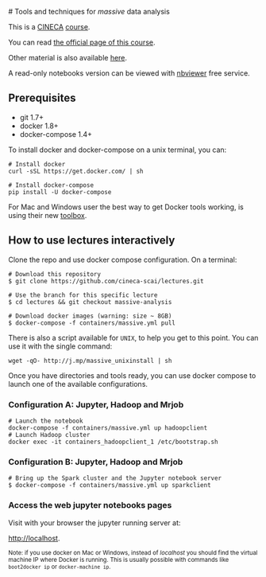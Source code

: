 
# Tools and techniques for *massive* data analysis

This is a [CINECA](http://www.cineca.it/) [course](http://www.hpc.cineca.it/content/training-2015).

You can read [the official page of this course](http://www.hpc.cineca.it/content/tools-and-techniques-massive-data-analysis).

Other material is also available [here](https://hpc-forge.cineca.it/files/CoursesDev/public/2015/Tools_Techniques_Data_Analysis/).

A read-only notebooks version can be viewed with [nbviewer](http://nbviewer.ipython.org/github/cineca-scai/lectures/blob/massive-analysis/ttmda) free service.

## Prerequisites

* git 1.7+
* docker 1.8+
* docker-compose 1.4+

To install docker and docker-compose on a unix terminal, you can:

```
# Install docker
curl -sSL https://get.docker.com/ | sh

# Install docker-compose
pip install -U docker-compose
```

For Mac and Windows user the best way to get Docker tools working,
is using their new [toolbox](https://www.docker.com/toolbox).

## How to use lectures interactively

Clone the repo and use docker compose configuration.
On a terminal:

```
# Download this repository
$ git clone https://github.com/cineca-scai/lectures.git

# Use the branch for this specific lecture
$ cd lectures && git checkout massive-analysis

# Download docker images (warning: size ~ 8GB)
$ docker-compose -f containers/massive.yml pull
```

There is also a script available for `UNIX`,
to help you get to this point.
You can use it with the single command:

```
wget -qO- http://j.mp/massive_unixinstall | sh
```

Once you have directories and tools ready,
you can use docker compose to launch one of the available configurations.

### Configuration A: Jupyter, Hadoop and Mrjob

```
# Launch the notebook
docker-compose -f containers/massive.yml up hadoopclient
# Launch Hadoop cluster
docker exec -it containers_hadoopclient_1 /etc/bootstrap.sh
```

### Configuration B: Jupyter, Hadoop and Mrjob

```
# Bring up the Spark cluster and the Jupyter notebook server
$ docker-compose -f containers/massive.yml up sparkclient
```

### Access the web jupyter notebooks pages

Visit with your browser the jupyter running server at:

[http://localhost](http://localhost).

<small>Note: if you use docker on Mac or Windows, instead of *localhost* you
should find the virtual machine IP where Docker is running.
This is usually possible with commands like `boot2docker ip` or `docker-machine ip`.</small>
